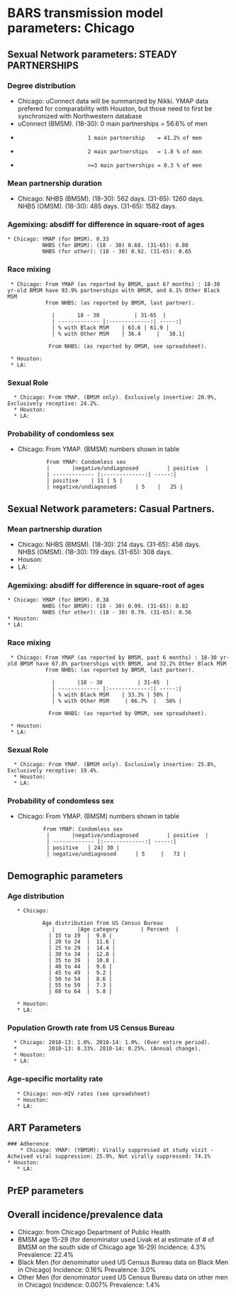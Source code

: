 # BARS transmission model parameters: Chicago
   
## Sexual Network parameters: STEADY PARTNERSHIPS 
   
### Degree distribution              
   * Chicago: uConnect data will be summarized by Nikki. YMAP data prefered for comparability with Houston, but those need to first be synchronized with Northwestern database 
   * uConnect (BMSM). (18-30): 0 main partnerships   = 56.6% of men
   *                           1 main partnership    = 41.2% of men
   *                           2 main partnerships   = 1.8 % of men
   *                           >=3 main partnerships = 0.3 % of men

   
 ### Mean partnership duration 
   * Chicago: NHBS (BMSM). (18-30): 562 days. (31-65): 1260 days.        
              NHBS (OMSM). (18-30): 485 days. (31-65): 1582 days. 
    
   
 ### Agemixing: absdiff for difference in square-root of ages 
    * Chicago: YMAP (for BMSM). 0.33 
               NHBS (for BMSM): (18 - 30) 0.68. (31-65): 0.80   
               NHBS (for other): (18 - 30) 0.92. (31-65): 0.65
  
  ### Race mixing
     * Chicago: From YMAP (as reported by BMSM, past 6? months) : 18-30 yr-old BMSM have 93.9% partnerships with BMSM, and 6.1% Other Black MSM 
                From NHBS: (as reported by BMSM, last partner).   

                  |       18 - 30           | 31-65  |
                  | ------------- |:-------------:| -----:|
                  | % with Black MSM    | 63.6 | 61.9 |
                  | % with Other MSM    | 36.4     |   38.1|    
   
                 From NHBS: (as reported by OMSM, see spreadsheet).
                 
     * Houston:  
     * LA: 
      
   ### Sexual Role  
      * Chicago: From YMAP. (BMSM only). Exclusively insertive: 20.9%, Exclusively receptive: 24.2%.   
      * Houston:
      * LA:   
   
   ### Probability of condomless sex 
   * Chicago: From YMAP. (BMSM) numbers shown in table
   
                  From YMAP: Condomless sex
                  |       |negative/undiagnosed         | positive  |
                  | ------------- |:-------------:| -----:|
                  | positive    | 11 | 5 |
                  | negative/undiagnosed      | 5    |   25 |    
   
      
## Sexual Network parameters: Casual Partners.
 ### Mean partnership duration 
   * Chicago: NHBS (BMSM). (18-30): 214 days. (31-65): 456 days.    
              NHBS (OMSM). (18-30): 119 days. (31-65): 308 days. 
   * Houson:
   * LA:
   
 ### Agemixing: absdiff for difference in square-root of ages 
    * Chicago: YMAP (for BMSM). 0.38
               NHBS (for BMSM): (18 - 30) 0.99. (31-65): 0.82   
               NHBS (for other): (18 - 30) 0.79. (31-65): 0.56
    * Houston: 
    * LA:
  
  ### Race mixing
     * Chicago: From YMAP (as reported by BMSM, past 6 months) : 18-30 yr-old BMSM have 67.8% partnerships with BMSM, and 32.2% Other Black MSM 
                From NHBS: (as reported by BMSM, last partner).   

                  |       |18 - 30           | 31-65  |
                  | ------------- |:-------------:| -----:|
                  | % with Black MSM    | 33.3% | 50% |
                  | % with Other MSM     | 66.7%  |   50% |    
   
                 From NHBS: (as reported by OMSM, see spreadsheet).
                 
     * Houston:  
     * LA: 
      
   ### Sexual Role  
      * Chicago: From YMAP. (BMSM only). Exclusively insertive: 25.8%, Exclusively receptive: 19.4%.   
      * Houston:
      * LA:   
      
 ### Probability of condomless sex 
   * Chicago: From YMAP. (BMSM) numbers shown in table
   
                 From YMAP: Condomless sex
                  |       |negative/undiagnosed         | positive  |
                  | ------------- |:-------------:| -----:|
                  | positive   | 24| 30 |
                  | negative/undiagnosed      | 5     |   73 |    
   
       
## Demographic parameters
   ### Age distribution
       * Chicago:

               Age distribution from US Census Bureau
                  |       |Age category       | Percent  |
                 | 15 to 19  |	9.8 |
                 | 20 to 24  |	11.6 |
                 | 25 to 29  |	14.4 |
                 | 30 to 34  |	12.8 |
                 | 35 to 39  |	10.8 |
                 | 40 to 44  |	9.6 |
                 | 45 to 49  |	9.2 |
                 | 50 to 54  |	8.6 |
                 | 55 to 59  |	7.3 |
                 | 60 to 64  |	5.8 |

       * Houston: 
       * LA:
       
   ### Population Growth rate from US Census Bureau
      * Chicago: 2010-13: 1.0%. 2010-14: 1.0%. (Over entire period).
      *          2010-13: 0.33%. 2010-14: 0.25%. (Annual change). 
      * Houston:  
      * LA:   
      
   ### Age-specific mortality rate
       * Chicago: non-HIV rates (see spreadsheet)
       * Houston:
       * LA: 
                   
## ART Parameters
    ### Adherence
        * Chicago: YMAP: (YBMSM): Virally suppressed at study visit - Acheived viral suppression: 25.9%, Not virally suppressed: 74.1%         * Houston:
       * LA: 
                   
## PrEP parameters

## Overall incidence/prevalence data
   * Chicago: from Chicago Department of Public Health
   * BMSM age 15-29 (for denominator used Livak et al estimate of # of BMSM on the south side of Chicago age 16-29)
          Incidence: 4.3% 
          Prevalence: 22.4% 
   * Black Men (for denominator used US Census Bureau data on Black Men in Chicago)
           Incidence: 0.16% 
           Prevalence: 3.0%
   * Other Men (for denominator used US Census Bureau data on other men in Chicago)
            Incidence: 0.007% 
           Prevalence: 1.4%

